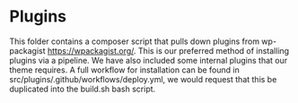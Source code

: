 # Plugins

This folder contains a composer script that pulls down plugins from wp-packagist https://wpackagist.org/. This is our
preferred method of
installing plugins via a pipeline. We have also included some internal plugins that our theme requires. A full workflow
for installation can be found in src/plugins/.github/workflows/deploy.yml, we would request that this be duplicated into
the build.sh bash script.